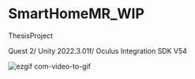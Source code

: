 # SmartHomeMR_WIP
ThesisProject

Quest 2/ Unity 2022.3.01f/ Oculus Integration SDK V54

![ezgif com-video-to-gif](https://github.com/NarrowSpace/SmartHomeMR_WIP/assets/105491905/cdba6d95-4dff-4e18-bb53-3f7a74043ab1)

